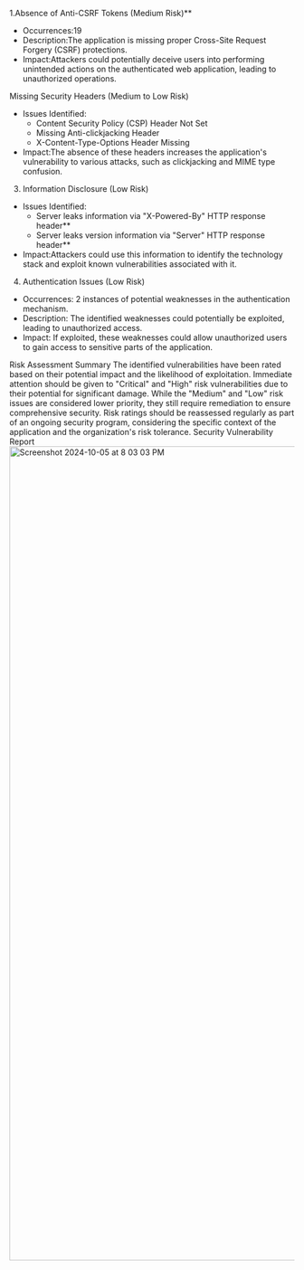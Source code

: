 



 1.Absence of Anti-CSRF Tokens (Medium Risk)**
- Occurrences:19
- Description:The application is missing proper Cross-Site Request Forgery (CSRF) protections.
- Impact:Attackers could potentially deceive users into performing unintended actions on the authenticated web application, leading to unauthorized operations.

Missing Security Headers (Medium to Low Risk)
- Issues Identified:
  - Content Security Policy (CSP) Header Not Set
  - Missing Anti-clickjacking Header
  - X-Content-Type-Options Header Missing
- Impact:The absence of these headers increases the application's vulnerability to various attacks, such as clickjacking and MIME type confusion.

 3. Information Disclosure (Low Risk)
- Issues Identified:
  - Server leaks information via "X-Powered-By" HTTP response header**
  - Server leaks version information via "Server" HTTP response header**
- Impact:Attackers could use this information to identify the technology stack and exploit known vulnerabilities associated with it.

4. Authentication Issues (Low Risk)
- Occurrences: 2 instances of potential weaknesses in the authentication mechanism.
- Description: The identified weaknesses could potentially be exploited, leading to unauthorized access.
- Impact: If exploited, these weaknesses could allow unauthorized users to gain access to sensitive parts of the application.

 Risk Assessment Summary
The identified vulnerabilities have been rated based on their potential impact and the likelihood of exploitation. Immediate attention should be given to "Critical" and "High" risk vulnerabilities due to their potential for significant damage. While the "Medium" and "Low" risk issues are considered lower priority, they still require remediation to ensure comprehensive security. Risk ratings should be reassessed regularly as part of an ongoing security program, considering the specific context of the application and the organization's risk tolerance.
Security Vulnerability Report
<img width="1440" alt="Screenshot 2024-10-05 at 8 03 03 PM" src="https://github.com/user-attachments/assets/63f63b27-315b-44d6-acae-79a4b8fed8e5">
 
